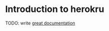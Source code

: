 # Introduction to herokru

TODO: write [great documentation](http://jacobian.org/writing/what-to-write/)
